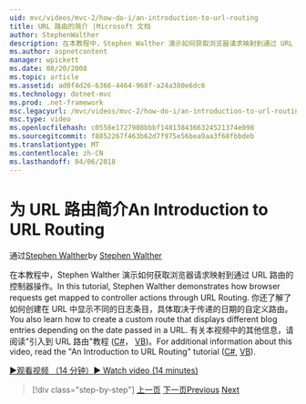 ```yaml
---
uid: mvc/videos/mvc-2/how-do-i/an-introduction-to-url-routing
title: URL 路由的简介 |Microsoft 文档
author: StephenWalther
description: 在本教程中，Stephen Walther 演示如何获取浏览器请求映射到通过 URL 路由的控制器操作。 你还了解了如何创建 cust...
ms.author: aspnetcontent
manager: wpickett
ms.date: 08/20/2008
ms.topic: article
ms.assetid: ad0f4d26-6366-4464-968f-a24a380e6dc6
ms.technology: dotnet-mvc
ms.prod: .net-framework
msc.legacyurl: /mvc/videos/mvc-2/how-do-i/an-introduction-to-url-routing
msc.type: video
ms.openlocfilehash: c0558e1727908bbbf1481384366324521374e098
ms.sourcegitcommit: f8852267f463b62d7f975e56bea9aa3f68fbbdeb
ms.translationtype: MT
ms.contentlocale: zh-CN
ms.lasthandoff: 04/06/2018
---
```

<a name="an-introduction-to-url-routing"></a><span data-ttu-id="c97e9-104">为 URL 路由简介</span><span class="sxs-lookup"><span data-stu-id="c97e9-104">An Introduction to URL Routing</span></span>
====================
<span data-ttu-id="c97e9-105">通过[Stephen Walther](https://github.com/StephenWalther)</span><span class="sxs-lookup"><span data-stu-id="c97e9-105">by [Stephen Walther](https://github.com/StephenWalther)</span></span>

<span data-ttu-id="c97e9-106">在本教程中，Stephen Walther 演示如何获取浏览器请求映射到通过 URL 路由的控制器操作。</span><span class="sxs-lookup"><span data-stu-id="c97e9-106">In this tutorial, Stephen Walther demonstrates how browser requests get mapped to controller actions through URL Routing.</span></span> <span data-ttu-id="c97e9-107">你还了解了如何创建在 URL 中显示不同的日志条目，具体取决于传递的日期的自定义路由。</span><span class="sxs-lookup"><span data-stu-id="c97e9-107">You also learn how to create a custom route that displays different blog entries depending on the date passed in a URL.</span></span> <span data-ttu-id="c97e9-108">有关本视频中的其他信息，请阅读"引入到 URL 路由"教程 ([C#](../../../overview/older-versions-1/controllers-and-routing/asp-net-mvc-routing-overview-cs.md)， [VB](../../../overview/older-versions-1/controllers-and-routing/asp-net-mvc-routing-overview-vb.md))。</span><span class="sxs-lookup"><span data-stu-id="c97e9-108">For additional information about this video, read the "An Introduction to URL Routing" tutorial ([C#](../../../overview/older-versions-1/controllers-and-routing/asp-net-mvc-routing-overview-cs.md), [VB](../../../overview/older-versions-1/controllers-and-routing/asp-net-mvc-routing-overview-vb.md)).</span></span>

[<span data-ttu-id="c97e9-109">&#9654;观看视频 （14 分钟）</span><span class="sxs-lookup"><span data-stu-id="c97e9-109">&#9654; Watch video (14 minutes)</span></span>](https://channel9.msdn.com/Blogs/ASP-NET-Site-Videos/an-introduction-to-url-routing)

> [!div class="step-by-step"]
> <span data-ttu-id="c97e9-110">[上一页](understanding-views-view-data-and-html-helpers.md)
> [下一页](preventing-javascript-injection-attacks.md)</span><span class="sxs-lookup"><span data-stu-id="c97e9-110">[Previous](understanding-views-view-data-and-html-helpers.md)
[Next](preventing-javascript-injection-attacks.md)</span></span>
